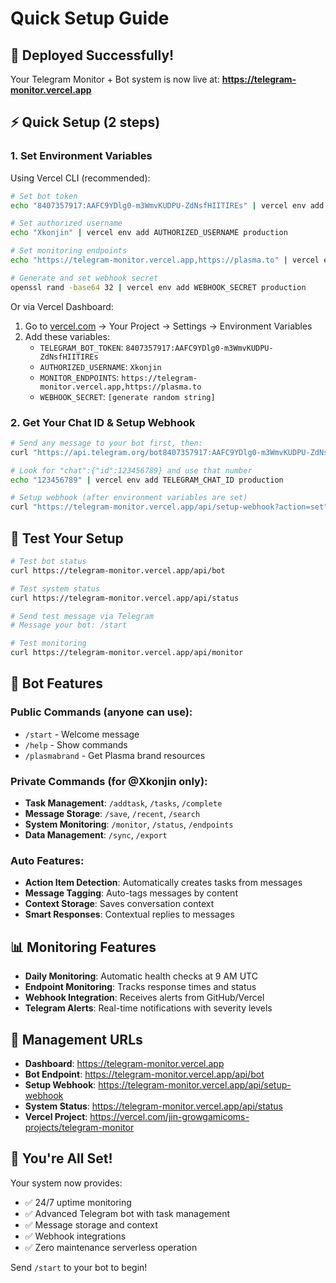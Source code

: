 # Quick Setup Guide

## 🚀 Deployed Successfully!

Your Telegram Monitor + Bot system is now live at:
**https://telegram-monitor.vercel.app**

## ⚡ Quick Setup (2 steps)

### 1. Set Environment Variables
Using Vercel CLI (recommended):
```bash
# Set bot token
echo "8407357917:AAFC9YDlg0-m3WmvKUDPU-ZdNsfHIITIREs" | vercel env add TELEGRAM_BOT_TOKEN production

# Set authorized username
echo "Xkonjin" | vercel env add AUTHORIZED_USERNAME production

# Set monitoring endpoints
echo "https://telegram-monitor.vercel.app,https://plasma.to" | vercel env add MONITOR_ENDPOINTS production

# Generate and set webhook secret
openssl rand -base64 32 | vercel env add WEBHOOK_SECRET production
```

Or via Vercel Dashboard:
1. Go to [vercel.com](https://vercel.com) → Your Project → Settings → Environment Variables
2. Add these variables:
   - `TELEGRAM_BOT_TOKEN`: `8407357917:AAFC9YDlg0-m3WmvKUDPU-ZdNsfHIITIREs`
   - `AUTHORIZED_USERNAME`: `Xkonjin`
   - `MONITOR_ENDPOINTS`: `https://telegram-monitor.vercel.app,https://plasma.to`
   - `WEBHOOK_SECRET`: `[generate random string]`

### 2. Get Your Chat ID & Setup Webhook
```bash
# Send any message to your bot first, then:
curl "https://api.telegram.org/bot8407357917:AAFC9YDlg0-m3WmvKUDPU-ZdNsfHIITIREs/getUpdates"

# Look for "chat":{"id":123456789} and use that number
echo "123456789" | vercel env add TELEGRAM_CHAT_ID production

# Setup webhook (after environment variables are set)
curl "https://telegram-monitor.vercel.app/api/setup-webhook?action=set"
```

## 🎯 Test Your Setup

```bash
# Test bot status
curl https://telegram-monitor.vercel.app/api/bot

# Test system status  
curl https://telegram-monitor.vercel.app/api/status

# Send test message via Telegram
# Message your bot: /start

# Test monitoring
curl https://telegram-monitor.vercel.app/api/monitor
```

## 🤖 Bot Features

### Public Commands (anyone can use):
- `/start` - Welcome message
- `/help` - Show commands
- `/plasmabrand` - Get Plasma brand resources

### Private Commands (for @Xkonjin only):
- **Task Management**: `/addtask`, `/tasks`, `/complete`
- **Message Storage**: `/save`, `/recent`, `/search`
- **System Monitoring**: `/monitor`, `/status`, `/endpoints`
- **Data Management**: `/sync`, `/export`

### Auto Features:
- **Action Item Detection**: Automatically creates tasks from messages
- **Message Tagging**: Auto-tags messages by content
- **Context Storage**: Saves conversation context
- **Smart Responses**: Contextual replies to messages

## 📊 Monitoring Features

- **Daily Monitoring**: Automatic health checks at 9 AM UTC
- **Endpoint Monitoring**: Tracks response times and status
- **Webhook Integration**: Receives alerts from GitHub/Vercel
- **Telegram Alerts**: Real-time notifications with severity levels

## 🔧 Management URLs

- **Dashboard**: https://telegram-monitor.vercel.app
- **Bot Endpoint**: https://telegram-monitor.vercel.app/api/bot
- **Setup Webhook**: https://telegram-monitor.vercel.app/api/setup-webhook
- **System Status**: https://telegram-monitor.vercel.app/api/status
- **Vercel Project**: https://vercel.com/jin-growgamicoms-projects/telegram-monitor

## 🎉 You're All Set!

Your system now provides:
- ✅ 24/7 uptime monitoring
- ✅ Advanced Telegram bot with task management
- ✅ Message storage and context
- ✅ Webhook integrations
- ✅ Zero maintenance serverless operation

Send `/start` to your bot to begin!
